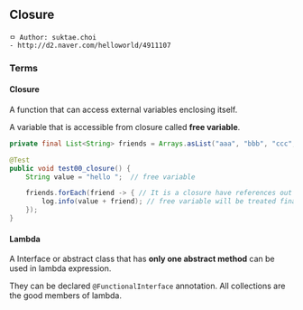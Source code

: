 ## Closure

```
ㅁ Author: suktae.choi
- http://d2.naver.com/helloworld/4911107
```

### Terms
#### Closure
A function that can access external variables enclosing itself.

A variable that is accessible from closure called **free variable**.

```java
private final List<String> friends = Arrays.asList("aaa", "bbb", "ccc", "ddd");

@Test
public void test00_closure() {
    String value = "hello ";  // free variable

    friends.forEach(friend -> { // It is a closure have references out of lambda scope
        log.info(value + friend); // free variable will be treated final implicitly or should be declared final explicitly in definition
    });
}
```

#### Lambda
A Interface or abstract class that has **only one abstract method** can be used in lambda expression.

They can be declared `@FunctionalInterface` annotation. All collections are the good members of lambda.
